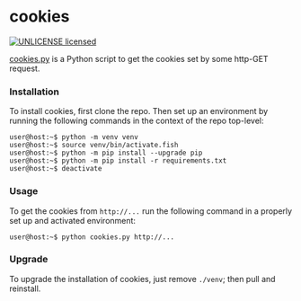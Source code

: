 # cookies

[![UNLICENSE licensed][license-badge]][license-url]

[license-badge]: https://img.shields.io/badge/license-UNLICENSE-blue.svg
[license-url]: ./UNLICENSE

[cookies.py](cookies.py) is a Python script to get the cookies set by some http-GET request.

### Installation

To install cookies, first clone the repo.
Then set up an environment by running the following commands in the context of the repo top-level:

```console
user@host:~$ python -m venv venv
user@host:~$ source venv/bin/activate.fish
user@host:~$ python -m pip install --upgrade pip
user@host:~$ python -m pip install -r requirements.txt
user@host:~$ deactivate
```

### Usage

To get the cookies from `http://...` run the following command in a properly set up and activated environment:

```console
user@host:~$ python cookies.py http://...
```

### Upgrade

To upgrade the installation of cookies, just remove `./venv`; then pull and reinstall.
